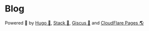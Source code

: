# Blog

Powered 🔋 by [Hugo 🧩](https://gohugo.io), [Stack 🎨](https://github.com/CaiJimmy/hugo-theme-stack), [Giscus 💬](https://github.com/giscus/giscus) and [CloudFlare Pages 🌎](https://pages.cloudflare.com/)
